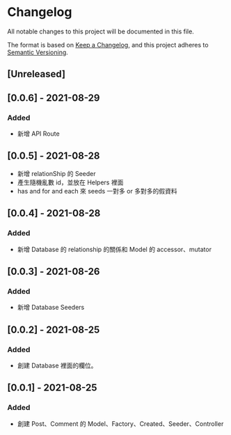 # Changelog
All notable changes to this project will be documented in this file.

The format is based on [Keep a Changelog](https://keepachangelog.com/en/1.0.0/),
and this project adheres to [Semantic Versioning](https://semver.org/spec/v2.0.0.html).

## [Unreleased]
## [0.0.6] - 2021-08-29
### Added
- 新增 API Route

## [0.0.5] - 2021-08-28
- 新增 relationShip 的 Seeder
- 產生隨機亂數 id，並放在 Helpers 裡面
- has and for and each 來 seeds 一對多 or 多對多的假資料

## [0.0.4] - 2021-08-28
### Added
- 新增 Database 的 relationship 的關係和 Model 的 accessor、mutator

## [0.0.3] - 2021-08-26
### Added
- 新增 Database Seeders

## [0.0.2] - 2021-08-25
### Added
- 創建 Database 裡面的欄位。

## [0.0.1] - 2021-08-25
### Added
- 創建 Post、Comment 的 Model、Factory、Created、Seeder、Controller




